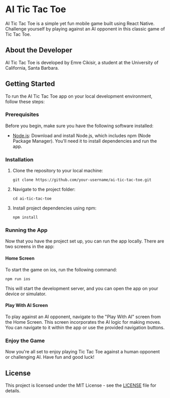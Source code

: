 
# AI Tic Tac Toe

AI Tic Tac Toe is a simple yet fun mobile game built using React Native. Challenge yourself by playing against an AI opponent in this classic game of Tic Tac Toe.

## About the Developer
AI Tic Tac Toe is developed by Emre Cikisir, a student at the University of California, Santa Barbara.

## Getting Started

To run the AI Tic Tac Toe app on your local development environment, follow these steps:

### Prerequisites

Before you begin, make sure you have the following software installed:

- [Node.js](https://nodejs.org/): Download and install Node.js, which includes npm (Node Package Manager). You'll need it to install dependencies and run the app.

### Installation

1. Clone the repository to your local machine:

   ```shell
   git clone https://github.com/your-username/ai-tic-tac-toe.git
   ```

2. Navigate to the project folder:

   ```shell
   cd ai-tic-tac-toe
   ```

3. Install project dependencies using npm:

   ```shell
   npm install
   ```

### Running the App

Now that you have the project set up, you can run the app locally. There are two screens in the app:

#### Home Screen

To start the game on ios, run the following command:

```shell
npm run ios
```

This will start the development server, and you can open the app on your device or simulator.

#### Play With AI Screen

To play against an AI opponent, navigate to the "Play With AI" screen from the Home Screen. This screen incorporates the AI logic for making moves. You can navigate to it within the app or use the provided navigation buttons.

### Enjoy the Game

Now you're all set to enjoy playing Tic Tac Toe against a human opponent or challenging AI. Have fun and good luck!

## License

This project is licensed under the MIT License - see the [LICENSE](LICENSE) file for details.
